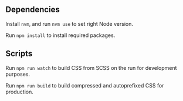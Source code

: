 ## Dependencies

Install `nvm`, and run `nvm use` to set right Node version.

Run `npm install` to install required packages.

## Scripts
Run `npm run watch` to build CSS from SCSS on the run for development purposes.

Run `npm run build` to build compressed and autoprefixed CSS for production.




